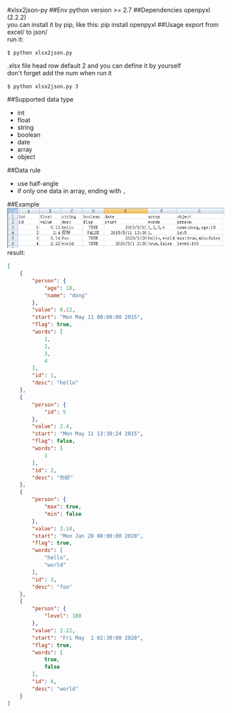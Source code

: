 #xlsx2json-py
##Env
python version >= 2.7
##Dependencies
openpyxl (2.2.2)  
you can install it by pip, like this: pip install openpyxl
##Usage
export from excel/ to json/  
run it:
```
$ python xlsx2json.py
```
.xlsx file head row default 2 and you can define it by yourself  
don't forget add the num when run it
```
$ python xlsx2json.py 3
```
##Supported data type
* int
* float
* string
* boolean
* date
* array
* object

##Data rule
* use half-angle
* if only one data in array, ending with `,`

##Example
![example](https://github.com/dongdongcpk/xlsx2json-py/blob/master/example/example.png)
result:
```json
[
    {
        "person": {
            "age": 18, 
            "name": "dong"
        }, 
        "value": 0.12, 
        "start": "Mon May 11 00:00:00 2015", 
        "flag": true, 
        "words": [
            1, 
            2, 
            3, 
            4
        ], 
        "id": 1, 
        "desc": "hello"
    }, 
    {
        "person": {
            "id": 5
        }, 
        "value": 2.4, 
        "start": "Mon May 11 13:30:24 2015", 
        "flag": false, 
        "words": [
            1
        ], 
        "id": 2, 
        "desc": "你好"
    }, 
    {
        "person": {
            "max": true, 
            "min": false
        }, 
        "value": 3.14, 
        "start": "Mon Jan 20 00:00:00 2020", 
        "flag": true, 
        "words": [
            "hello", 
            "world"
        ], 
        "id": 3, 
        "desc": "foo"
    }, 
    {
        "person": {
            "level": 100
        }, 
        "value": 2.22, 
        "start": "Fri May  1 02:30:00 2020", 
        "flag": true, 
        "words": [
            true, 
            false
        ], 
        "id": 4, 
        "desc": "world"
    }
]
```